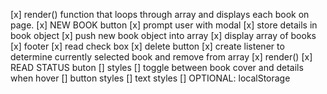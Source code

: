 [x] render() function that loops through array and displays each book on page. 
[x] NEW BOOK button
    [x] prompt user with modal
    [x] store details in book object
    [x] push new book object into array
    [x] display array of books
[x] footer 
    [x] read check box
    [x] delete button
        [x] create listener to determine currently selected book and remove from array
        [x] render()
[x] READ STATUS buton
[] styles
    [] toggle between book cover and details when hover
    [] button styles
    [] text styles
[] OPTIONAL: localStorage
